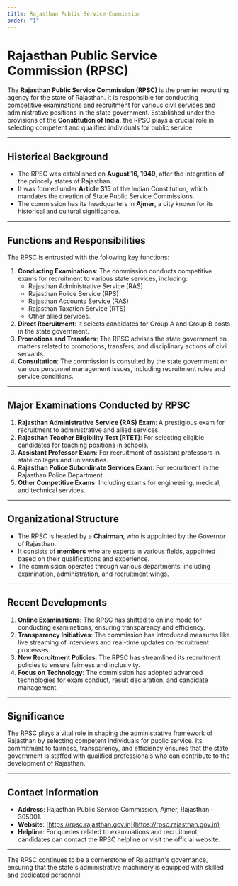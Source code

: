```yaml
---
title: Rajasthan Public Service Commission
order: "1"
---
```


# Rajasthan Public Service Commission (RPSC)

The **Rajasthan Public Service Commission (RPSC)** is the premier recruiting agency for the state of Rajasthan. It is responsible for conducting competitive examinations and recruitment for various civil services and administrative positions in the state government. Established under the provisions of the **Constitution of India**, the RPSC plays a crucial role in selecting competent and qualified individuals for public service.

---

## **Historical Background**
- The RPSC was established on **August 16, 1949**, after the integration of the princely states of Rajasthan.
- It was formed under **Article 315** of the Indian Constitution, which mandates the creation of State Public Service Commissions.
- The commission has its headquarters in **Ajmer**, a city known for its historical and cultural significance.

---

## **Functions and Responsibilities**
The RPSC is entrusted with the following key functions:
1. **Conducting Examinations**: The commission conducts competitive exams for recruitment to various state services, including:
   - Rajasthan Administrative Service (RAS)
   - Rajasthan Police Service (RPS)
   - Rajasthan Accounts Service (RAS)
   - Rajasthan Taxation Service (RTS)
   - Other allied services.
2. **Direct Recruitment**: It selects candidates for Group A and Group B posts in the state government.
3. **Promotions and Transfers**: The RPSC advises the state government on matters related to promotions, transfers, and disciplinary actions of civil servants.
4. **Consultation**: The commission is consulted by the state government on various personnel management issues, including recruitment rules and service conditions.

---

## **Major Examinations Conducted by RPSC**
1. **Rajasthan Administrative Service (RAS) Exam**: A prestigious exam for recruitment to administrative and allied services.
2. **Rajasthan Teacher Eligibility Test (RTET)**: For selecting eligible candidates for teaching positions in schools.
3. **Assistant Professor Exam**: For recruitment of assistant professors in state colleges and universities.
4. **Rajasthan Police Subordinate Services Exam**: For recruitment in the Rajasthan Police Department.
5. **Other Competitive Exams**: Including exams for engineering, medical, and technical services.

---

## **Organizational Structure**
- The RPSC is headed by a **Chairman**, who is appointed by the Governor of Rajasthan.
- It consists of **members** who are experts in various fields, appointed based on their qualifications and experience.
- The commission operates through various departments, including examination, administration, and recruitment wings.

---

## **Recent Developments**
1. **Online Examinations**: The RPSC has shifted to online mode for conducting examinations, ensuring transparency and efficiency.
2. **Transparency Initiatives**: The commission has introduced measures like live streaming of interviews and real-time updates on recruitment processes.
3. **New Recruitment Policies**: The RPSC has streamlined its recruitment policies to ensure fairness and inclusivity.
4. **Focus on Technology**: The commission has adopted advanced technologies for exam conduct, result declaration, and candidate management.

---

## **Significance**
The RPSC plays a vital role in shaping the administrative framework of Rajasthan by selecting competent individuals for public service. Its commitment to fairness, transparency, and efficiency ensures that the state government is staffed with qualified professionals who can contribute to the development of Rajasthan.

---

## **Contact Information**
- **Address**: Rajasthan Public Service Commission, Ajmer, Rajasthan - 305001.
- **Website**: [https://rpsc.rajasthan.gov.in](https://rpsc.rajasthan.gov.in)
- **Helpline**: For queries related to examinations and recruitment, candidates can contact the RPSC helpline or visit the official website.

---

The RPSC continues to be a cornerstone of Rajasthan's governance, ensuring that the state's administrative machinery is equipped with skilled and dedicated personnel.